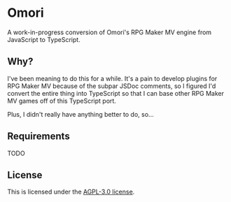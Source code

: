 # Omori

A work-in-progress conversion of Omori's RPG Maker MV engine from JavaScript to TypeScript.

## Why?

I've been meaning to do this for a while. It's a pain to develop plugins for RPG Maker MV because of the subpar JSDoc comments, so I figured I'd convert the entire thing into TypeScript so that I can base other RPG Maker MV games off of this TypeScript port.

Plus, I didn't really have anything better to do, so...

## Requirements

TODO

## License

This is licensed under the [AGPL-3.0 license](LICENSE).

